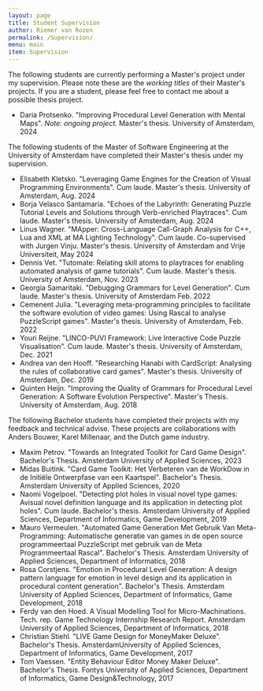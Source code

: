 ```yaml
---
layout: page
title: Student Supervision
author: Riemer van Rozen
permalink: /Supervision/
menu: main
item: Supervision
---
```

The following students are currently performing a Master's project under my supervision.
Please note these are the *working titles* of their Master's projects.
If you are a student, please feel free to contact me about a possible thesis project.

* Daria Protsenko. "Improving Procedural Level Generation with Mental Maps". *Note: ongoing project.* Master's thesis. University of Amsterdam, 2024

The following students of the Master of Software Engineering at the University of Amsterdam have completed their Master's thesis under my supervision.

* Elisabeth Kletsko. "Leveraging Game Engines for the Creation of Visual Programming Environments". Cum laude. Master's thesis. University of Amsterdam, Aug. 2024
* Borja Velasco Santamaría. "Echoes of the Labyrinth: Generating Puzzle Tutorial Levels and Solutions through Verb-enriched Playtraces". Cum laude. Master's thesis. University of Amsterdam, Aug. 2024
* Linus Wagner. "MApper: Cross-Language Call-Graph Analysis for C++, Lua and XML at MA Lighting Technology". Cum laude. Co-supervised with Jurgen Vinju. Master's thesis. University of Amsterdam and Vrije Universiteit, May 2024
* Dennis Vet. "Tutomate: Relating skill atoms to playtraces for enabling automated analysis of game tutorials". Cum laude. Master's thesis. University of Amsterdam, Nov. 2023
* Georgia Samaritaki. "Debugging Grammars for Level Generation". Cum laude. Master's thesis. University of Amsterdam Feb. 2022
* Cemenent Julia. "Leveraging meta-programming principles to facilitate the software evolution of video games: Using Rascal to analyse PuzzleScript games". Master's thesis. University of Amsterdam, Feb. 2022
* Youri Reijne. "LINCO-PUVI Framework: Live Interactive Code Puzzle Visualisation". Cum laude. Master's thesis. University of Amsterdam, Dec. 2021
* Andrea van den Hooff. "Researching Hanabi with CardScript: Analysing the rules of collaborative card games". Master's thesis. University of Amsterdam, Dec. 2019
* Quinten Heijn. "Improving the Quality of Grammars for Procedural Level Generation: A Software Evolution Perspective". Master's Thesis. University of Amsterdam, Aug. 2018

The following Bachelor students have completed their projects with my feedback and technical advise. These projects are collaborations with Anders Bouwer, Karel Millenaar, and the Dutch game industry.
* Maxim Petrov. "Towards an Integrated Toolkit for Card Game Design". Bachelor's Thesis. Amsterdam University of Applied Sciences, 2023 
* Midas Buitink. "Card Game Toolkit: Het Verbeteren van de WorkDow in de Initiële Ontwerpfase van een Kaartspel". Bachelor's Thesis. Amsterdam University of Applied Sciences, 2020
* Naomi Vogelpoel. "Detecting plot holes in visual novel type games: Avisual novel definition language and its application in detecting plot holes". Cum laude. Bachelor's thesis. Amsterdam University of Applied Sciences, Department of Informatics, Game Development, 2019
* Mauro Vermeulen. "Automated Game Generation Met Gebruik Van Meta-Programming: Automatische generatie van games in de open source programmeertaal PuzzleScript met gebruik van de Meta Programmeertaal Rascal". Bachelor's Thesis. Amsterdam University of Applied Sciences, Department of Informatics, 2018
* Rosa Corstjens. "Emotion in Procedural Level Generation: A design pattern language for emotion in level design and its application in procedural content generation". Bachelor's Thesis. Amsterdam University of Applied Sciences, Department of Informatics, Game Development, 2018
* Ferdy van den Hoed. A Visual Modelling Tool for Micro-Machinations. Tech. rep. Game Technology Internship Research Report. Amsterdam University of Applied Sciences, Department of Informatics, 2018
* Christian Stiehl. "LIVE Game Design for MoneyMaker Deluxe". Bachelor's Thesis. AmsterdamUniversity of Applied Sciences, Department of Informatics, Game Development, 2017
* Tom Vaessen. "Entity Behaviour Editor Money Maker Deluxe". Bachelor's Thesis. Fontys University of Applied Sciences, Department of Informatics, Game Design&Technology, 2017